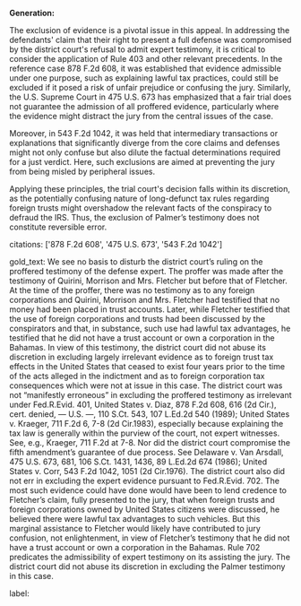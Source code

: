 **Generation:**

The exclusion of evidence is a pivotal issue in this appeal. In addressing the defendants' claim that their right to present a full defense was compromised by the district court's refusal to admit expert testimony, it is critical to consider the application of Rule 403 and other relevant precedents. In the reference case 878 F.2d 608, it was established that evidence admissible under one purpose, such as explaining lawful tax practices, could still be excluded if it posed a risk of unfair prejudice or confusing the jury. Similarly, the U.S. Supreme Court in 475 U.S. 673 has emphasized that a fair trial does not guarantee the admission of all proffered evidence, particularly where the evidence might distract the jury from the central issues of the case.

Moreover, in 543 F.2d 1042, it was held that intermediary transactions or explanations that significantly diverge from the core claims and defenses might not only confuse but also dilute the factual determinations required for a just verdict. Here, such exclusions are aimed at preventing the jury from being misled by peripheral issues.

Applying these principles, the trial court's decision falls within its discretion, as the potentially confusing nature of long-defunct tax rules regarding foreign trusts might overshadow the relevant facts of the conspiracy to defraud the IRS. Thus, the exclusion of Palmer’s testimony does not constitute reversible error.

citations: ['878 F.2d 608', '475 U.S. 673', '543 F.2d 1042']

gold_text: We see no basis to disturb the district court’s ruling on the proffered testimony of the defense expert. The proffer was made after the testimony of Quirini, Morrison and Mrs. Fletcher but before that of Fletcher. At the time of the proffer, there was no testimony as to any foreign corporations and Quirini, Morrison and Mrs. Fletcher had testified that no money had been placed in trust accounts. Later, while Fletcher testified that the use of foreign corporations and trusts had been discussed by the conspirators and that, in substance, such use had lawful tax advantages, he testified that he did not have a trust account or own a corporation in the Bahamas. In view of this testimony, the district court did not abuse its discretion in excluding largely irrelevant evidence as to foreign trust tax effects in the United States that ceased to exist four years prior to the time of the acts alleged in the indictment and as to foreign corporation tax consequences which were not at issue in this case. The district court was not “manifestly erroneous” in excluding the proffered testimony as irrelevant under Fed.R.Evid. 401, United States v. Diaz, 878 F.2d 608, 616 (2d Cir.), cert. denied, — U.S. —, 110 S.Ct. 543, 107 L.Ed.2d 540 (1989); United States v. Kraeger, 711 F.2d 6, 7-8 (2d Cir.1983), especially because explaining the tax law is generally within the purview of the court, not expert witnesses. See, e.g., Kraeger, 711 F.2d at 7-8. Nor did the district court compromise the fifth amendment’s guarantee of due process. See Delaware v. Van Arsdall, 475 U.S. 673, 681, 106 S.Ct. 1431, 1436, 89 L.Ed.2d 674 (1986); United States v. Corr, 543 F.2d 1042, 1051 (2d Cir.1976). The district court also did not err in excluding the expert evidence pursuant to Fed.R.Evid. 702. The most such evidence could have done would have been to lend credence to Fletcher’s claim, fully presented to the jury, that when foreign trusts and foreign corporations owned by United States citizens were discussed, he believed there were lawful tax advantages to such vehicles. But this marginal assistance to Fletcher would likely have contributed to jury confusion, not enlightenment, in view of Fletcher’s testimony that he did not have a trust account or own a corporation in the Bahamas. Rule 702 predicates the admissibility of expert testimony on its assisting the jury. The district court did not abuse its discretion in excluding the Palmer testimony in this case.

label: 